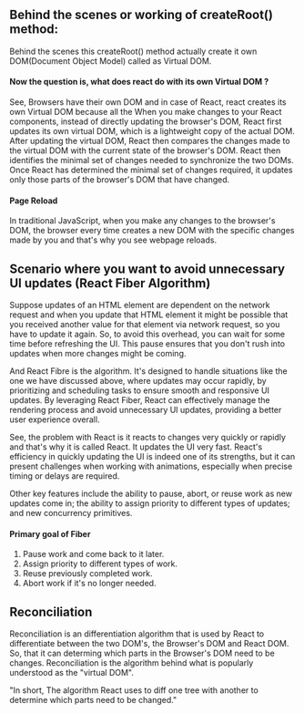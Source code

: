 ## Behind the scenes or working of createRoot() method:
Behind the scenes this createRoot() method actually create it own DOM(Document Object Model) called as Virtual DOM. 

#### Now the question is, what does react do with its own Virtual DOM ?
See, Browsers have their own DOM and in case of React, react creates its own Virtual DOM because all the 
When you make changes to your React components, instead of directly updating the browser's DOM, React first updates its own virtual DOM, which is a lightweight copy of the actual DOM. After updating the virtual DOM, React then compares the changes made to the virtual DOM with the current state of the browser's DOM. React then identifies the minimal set of changes needed to synchronize the two DOMs. Once React has determined the minimal set of changes required, it updates only those parts of the browser's DOM that have changed.

#### Page Reload
In traditional JavaScript, when you make any changes to the browser's DOM, the browser every time creates a new DOM with the specific changes made by you and that's why you see webpage reloads.

## Scenario where you want to avoid unnecessary UI updates (React Fiber Algorithm)
Suppose updates of an HTML element are dependent on the network request and when you update that HTML element it might be possible that you received another value for that element via network request, so you have to update it again. So, to avoid this overhead,  you can wait for some time before refreshing the UI. This pause ensures that you don't rush into updates when more changes might be coming. 

And React Fibre is the algorithm. It's designed to handle situations like the one we have discussed above, where updates may occur rapidly, by prioritizing and scheduling tasks to ensure smooth and responsive UI updates. By leveraging React Fiber, React can effectively manage the rendering process and avoid unnecessary UI updates, providing a better user experience overall.

See, the problem with React is it reacts to changes very quickly or rapidly and that's why it is called React. It updates the UI very fast. React's efficiency in quickly updating the UI is indeed one of its strengths, but it can present challenges when working with animations, especially when precise timing or delays are required.

Other key features include the ability to pause, abort, or reuse work as new updates come in; the ability to assign priority to different types of updates; and new concurrency primitives.

#### Primary goal of Fiber
1. Pause work and come back to it later.
2. Assign priority to different types of work.
3. Reuse previously completed work.
4. Abort work if it's no longer needed.



## Reconciliation
Reconciliation is an differentiation algorithm that is used by React to differentiate between the two DOM's, the Browser's DOM and React DOM. So, that it can determing which parts in the Browser's DOM need to be changes. Reconciliation is the algorithm behind what is popularly understood as the "virtual DOM".

"In short, The algorithm React uses to diff one tree with another to determine which parts need to be changed."

